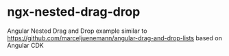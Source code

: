 # ngx-nested-drag-drop
Angular Nested Drag and Drop example similar to https://github.com/marceljuenemann/angular-drag-and-drop-lists based on Angular CDK
